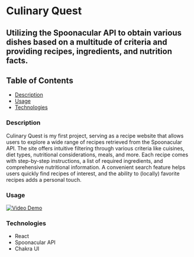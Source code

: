 # Culinary Quest

<!-- Enter the website link here -->

## Utilizing the Spoonacular API to obtain various dishes based on a multitude of criteria and providing recipes, ingredients, and nutrition facts.

## Table of Contents

- [Description](#description)
- [Usage](#usage)
- [Technologies](#technologies)

### Description

Culinary Quest is my first project, serving as a recipe website that allows users to explore a wide range of recipes retrieved from the Spoonacular API. The site offers intuitive filtering through various criteria like cuisines, diet types, nutritional considerations, meals, and more. Each recipe comes with step-by-step instructions, a list of required ingredients, and comprehensive nutritional information. A convenient search feature helps users quickly find recipes of interest, and the ability to (locally) favorite recipes adds a personal touch.

### Usage

[![Video Demo](https://img.youtube.com/vi/pjeq0Pcm_-g/0.jpg)](https://www.youtube.com/watch?v=pjeq0Pcm_-g)

### Technologies

- React
- Spoonacular API
- Chakra UI
